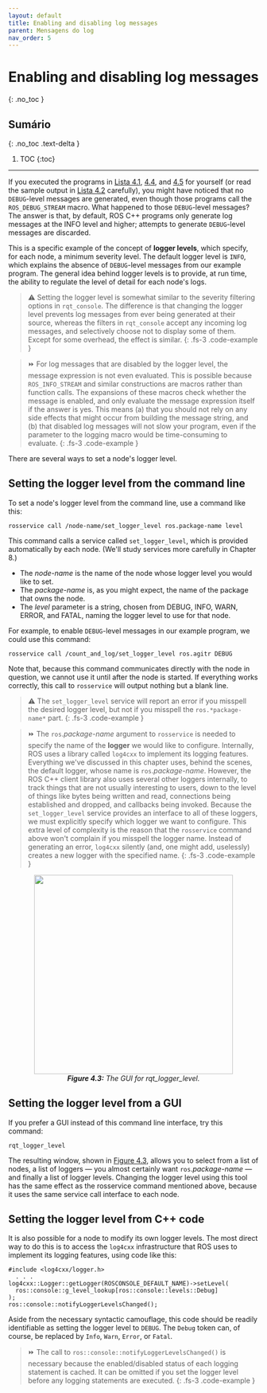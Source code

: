 ```yaml
---
layout: default
title: Enabling and disabling log messages
parent: Mensagens do log
nav_order: 5
---
```



# Enabling and disabling log messages
{: .no_toc }


## Sumário
{: .no_toc .text-delta }

1. TOC
{:toc}

---


If you executed the programs in [Lista 4.1](https://ras-ufcg.github.io/agitROS/4/4_3.html#lista-41), [4.4](https://ras-ufcg.github.io/agitROS/4/4_3.html#lista-44), and [4.5](https://ras-ufcg.github.io/agitROS/4/4_3.html#lista-45) for yourself (or read the sample output in [Lista 4.2](https://ras-ufcg.github.io/agitROS/4/4_3.html#lista-42) carefully), 
you might have noticed that no `DEBUG`-level messages are generated, even though those programs call the `ROS_DEBUG_STREAM` macro. 
What happened to those `DEBUG`-level messages? The answer is that, by default, ROS C++ programs only generate log messages at the INFO level and higher; 
attempts to generate `DEBUG`-level messages are discarded.

This is a specific example of the concept of **logger levels**, which specify, for each node, a minimum severity level. The default logger level is `INFO`, 
which explains the absence of `DEBUG`-level messages from our example program. The general idea behind logger levels is to provide, at run time, 
the ability to regulate the level of detail for each node's logs.

> ⚠️ Setting the logger level is somewhat similar to the severity filtering options in `rqt_console`. The difference is that changing the logger
> level prevents log messages from ever being generated at their source, whereas the filters in `rqt_console` accept any incoming log messages,
> and selectively choose not to display some of them. Except for some overhead, the effect is similar.
{: .fs-3 .code-example }

> ⏩ For log messages that are disabled by the logger level, the message expression is not
> even evaluated. This is possible because `ROS_INFO_STREAM` and similar constructions are macros rather than function calls. The expansions of these macros
> check whether the message is enabled, and only evaluate the message expression
> itself if the answer is yes. This means (a) that you should not rely on any side effects
> that might occur from building the message string, and (b) that disabled log messages will not slow your program, even if the parameter to the logging macro would
> be time-consuming to evaluate.
{: .fs-3 .code-example }

There are several ways to set a node's logger level.

## Setting the logger level from the command line
To set a node's logger level from the command line, use a command like this:

```
rosservice call /node-name/set_logger_level ros.package-name level
```

This command calls a service called `set_logger_level`, which is provided automatically
by each node. (We'll study services more carefully in Chapter 8.)

- The _node-name_ is the name of the node whose logger level you would like to set.
- The _package-name_ is, as you might expect, the name of the package that owns the
node.
- The _level_ parameter is a string, chosen from DEBUG, INFO, WARN, ERROR,
and FATAL, naming the logger level to use for that node.

For example, to enable `DEBUG`-level messages in our example program, we could use
this command:

```
rosservice call /count_and_log/set_logger_level ros.agitr DEBUG
```

Note that, because this command communicates directly with the node in question, we
cannot use it until after the node is started. If everything works correctly, this call to `rosservice` will output nothing but a blank line.

> ⚠️ The `set_logger_level` service will report an error if you misspell the desired logger
> level, but not if you misspell the `ros.*package-name*` part.
{: .fs-3 .code-example }

>⏩ The `ros`.*package-name* argument to `rosservice` is needed to specify the name of
> the **logger** we would like to configure. Internally, ROS uses a library called `log4cxx`
> to implement its logging features. Everything we've discussed in this chapter uses,
> behind the scenes, the default logger, whose name is `ros`.*package-name*.
> However, the ROS C++ client library also uses several other loggers internally, to
> track things that are not usually interesting to users, down to the level of things like
> bytes being written and read, connections being established and dropped, and callbacks being invoked. Because the `set_logger_level` service provides an interface
> to all of these loggers, we must explicitly specify which logger we want to configure.
> This extra level of complexity is the reason that the `rosservice` command above
> won't complain if you misspell the logger name. Instead of generating an error,
> `log4cxx` silently (and, one might add, uselessly) creates a new logger with the specified name.
{: .fs-3 .code-example }

<p align="center">
  <img src="https://user-images.githubusercontent.com/48807586/123852163-6306b000-d8f2-11eb-9385-34372f467f6d.png" width="400"/><br>
  <i><b><a name="4.3"> Figure 4.3:</a></b> The GUI for rqt_logger_level.</i>
</p>

## Setting the logger level from a GUI
If you prefer a GUI instead of this command line
interface, try this command:

```
rqt_logger_level
```

The resulting window, shown in [Figure 4.3](#4.3), allows you to select from a list of nodes, a list of
loggers — you almost certainly want `ros`.*package-name* — and finally a list of logger levels.
Changing the logger level using this tool has the same effect as the rosservice command
mentioned above, because it uses the same service call interface to each node.

## Setting the logger level from C++ code
It is also possible for a node to modify its own
logger levels. The most direct way to do this is to access the `log4cxx` infrastructure that
ROS uses to implement its logging features, using code like this:
```
#include <log4cxx/logger.h>
  . . .
log4cxx::Logger::getLogger(ROSCONSOLE_DEFAULT_NAME)->setLevel(
  ros::console::g_level_lookup[ros::console::levels::Debug]
);
ros::console::notifyLoggerLevelsChanged();
```

Aside from the necessary syntactic camouflage, this code should be readily identifiable as
setting the logger level to `DEBUG`. The `Debug` token can, of course, be replaced by `Info`,
`Warn`, `Error`, or `Fatal`.

> ⏩ The call to `ros::console::notifyLoggerLevelsChanged()` is necessary because the
> enabled/disabled status of each logging statement is cached. It can be omitted if
> you set the logger level before any logging statements are executed.
{: .fs-3 .code-example }
